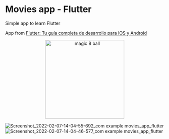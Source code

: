 # Movies app - Flutter

Simple app to learn Flutter

App from [Flutter: Tu guía completa de desarrollo para IOS y Android](https://www.udemy.com/course/flutter-ios-android-fernando-herrera/)


<p align="center"><img src="https://user-images.githubusercontent.com/93559957/152864288-5c072487-bd85-483d-8b06-0496beeee58c.jpg" alt="magic 8 ball" width="250"></p>

<!-- ![Screenshot_2022-02-07-14-04-34-990_com example movies_app_flutter](https://user-images.githubusercontent.com/93559957/152864288-5c072487-bd85-483d-8b06-0496beeee58c.jpg) -->
![Screenshot_2022-02-07-14-04-55-692_com example movies_app_flutter](https://user-images.githubusercontent.com/93559957/152864293-2d87cbf3-3600-47e4-b1aa-b8ec1e0c59bd.jpg)
![Screenshot_2022-02-07-14-04-46-577_com example movies_app_flutter](https://user-images.githubusercontent.com/93559957/152864337-7ded32f4-603a-47cd-ac79-e9e5cc2e2be6.jpg)

